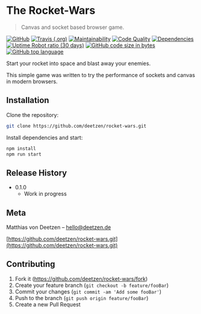 # The Rocket-Wars
> Canvas and socket based browser game.

[![GitHub](https://img.shields.io/github/license/deetzen/rocket-wars.svg)](https://github.com/deetzen/rocket-wars/blob/master/LICENSE.md)
[![Travis (.org)](https://img.shields.io/travis/deetzen/rocket-wars.svg)](https://travis-ci.org/deetzen/rocket-wars)
[![Maintainability](https://img.shields.io/codeclimate/maintainability-percentage/deetzen/rocket-wars.svg)](https://codeclimate.com/github/deetzen/rocket-wars/maintainability)
[![Code Quality](https://img.shields.io/codacy/grade/e2afd942470f4d5ca0f734f90af28ec5.svg)](https://www.codacy.com/app/deetzen/rocket-wars?utm_source=github.com&amp;utm_medium=referral&amp;utm_content=deetzen/rocket-wars&amp;utm_campaign=Badge_Grade)
[![Dependencies](https://img.shields.io/david/deetzen/rocket-wars.svg)](https://david-dm.org/deetzen/rocket-wars)
[![Uptime Robot ratio (30 days)](https://img.shields.io/uptimerobot/ratio/m782956963-18bed769ddb5093404277384.svg)](https://rocket-wars.de)
[![GitHub code size in bytes](https://img.shields.io/github/languages/code-size/deetzen/rocket-wars.svg)](https://github.com/deetzen/rocket-wars)
[![GitHub top language](https://img.shields.io/github/languages/top/deetzen/rocket-wars.svg)](https://github.com/deetzen/rocket-wars)

Start your rocket into space and blast away your enemies.

This simple game was written to try the performance of sockets and canvas in modern browsers.

## Installation

Clone the repository:

```sh
git clone https://github.com/deetzen/rocket-wars.git
```

Install dependencies and start:

```sh
npm install
npm run start
```

## Release History

* 0.1.0
    * Work in progress

## Meta

Matthias von Deetzen – hello@deetzen.de

[https://github.com/deetzen/rocket-wars.git](https://github.com/deetzen/rocket-wars.git)

## Contributing

1. Fork it (<https://github.com/deetzen/rocket-wars/fork>)
2. Create your feature branch (`git checkout -b feature/fooBar`)
3. Commit your changes (`git commit -am 'Add some fooBar'`)
4. Push to the branch (`git push origin feature/fooBar`)
5. Create a new Pull Request
